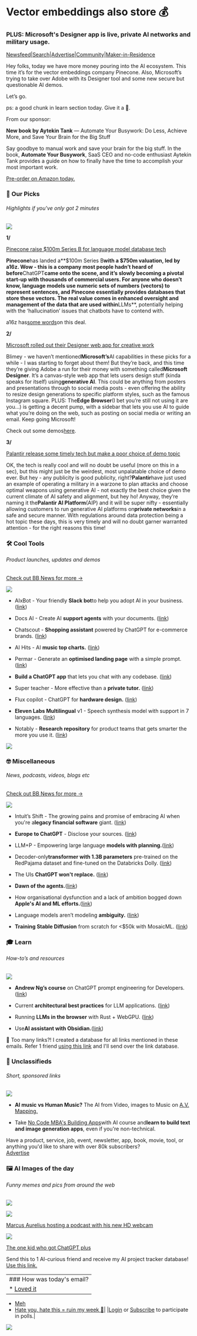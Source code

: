 # Vector embeddings also store 💰

### PLUS: Microsoft's Designer app is live, private AI networks and military usage.

[Newsfeed](https://news.bensbites.co/?utm_source=bensbites\&utm_medium=referral\&utm_campaign=vector-embeddings-also-store)|[Search](https://search.bensbites.co/?utm_source=bensbites\&utm_medium=referral\&utm_campaign=vector-embeddings-also-store)|[Advertise](https://sponsor.bensbites.co/?utm_source=bensbites\&utm_medium=referral\&utm_campaign=vector-embeddings-also-store)|[Community](https://discord.gg/qd92NKjDdE?utm_source=bensbites\&utm_medium=referral\&utm_campaign=vector-embeddings-also-store)|[Maker-in-Residence](https://maker.bensbites.co/?utm_source=bensbites\&utm_medium=referral\&utm_campaign=vector-embeddings-also-store)

Hey folks, today we have more money pouring into the AI ecosystem. This time it’s for the vector embeddings company Pinecone. Also, Microsoft’s trying to take over Adobe with its Designer tool and some new secure but questionable AI demos.

Let’s go.

ps: a good chunk in learn section today. Give it a 👀.

From our sponsor:

**New book by Aytekin Tank** ― Automate Your Busywork: Do Less, Achieve More, and Save Your Brain for the Big Stuff

Say goodbye to manual work and save your brain for the big stuff. In the book, **Automate Your Busywork**, SaaS CEO and no-code enthusiast Aytekin Tank provides a guide on how to finally have the time to accomplish your most important work.

[Pre-order on Amazon today.](https://aytekintank.com/books/automate-your-busywork/?utm_campaign=ayb-prelaunch\&utm_medium=referral\&utm_source=bensbites)

### 🤌 Our Picks

###### Highlights if you've only got 2 minutes

![](https://media.beehiiv.com/cdn-cgi/image/fit=scale-down,format=auto,onerror=redirect,quality=80/uploads/asset/file/7dfbc517-fcf6-4e5b-a4da-163bf4fb703f/Line_1.png)

**1/**

[Pinecone raise $100m Series B for language model database tech](https://techcrunch.com/2023/04/27/pinecone-drops-100m-investment-on-750m-valuation-as-vector-database-demand-grows/?utm_source=bensbites\&utm_medium=referral\&utm_campaign=vector-embeddings-also-store)

**Pinecone**has landed a\*\*$100m Series B**with a $750m valuation, led by a16z. Wow - this is a company most people hadn’t heard of before**ChatGPT**came onto the scene, and it’s slowly becoming a pivotal start-up with thousands of commercial users. For anyone who doesn’t know, language models use numeric sets of numbers (vectors) to represent sentences, and Pinecone essentially provides databases that store these vectors. The real value comes in enhanced oversight and management of the data that are used within**LLMs\*\*, potentially helping with the ‘hallucination’ issues that chatbots have to contend with.

a16z has[some words](https://a16z.com/2023/04/27/investing-in-pinecone/?utm_source=bensbites\&utm_medium=referral\&utm_campaign=vector-embeddings-also-store)on this deal.

**2/**

[Microsoft rolled out their Designer web app for creative work](https://techcrunch.com/2023/04/27/microsoft-makes-its-ai-powered-designer-tool-available-in-preview/?utm_source=bensbites\&utm_medium=referral\&utm_campaign=vector-embeddings-also-store)

Blimey - we haven’t mentioned**Microsoft’s**AI capabilities in these picks for a while - I was starting to forget about them! But they’re back, and this time they’re giving Adobe a run for their money with something called**Microsoft Designer**. It’s a canvas-style web app that lets users design stuff (kinda speaks for itself) using**generative AI**. This could be anything from posters and presentations through to social media posts - even offering the ability to resize design generations to specific platform styles, such as the famous Instagram square. PLUS: The**Edge Browser**(I bet you’re still not using it are you…) is getting a decent pump, with a sidebar that lets you use AI to guide what you’re doing on the web, such as posting on social media or writing an email. Keep going Microsoft!

Check out some demos[here](https://www.microsoft.com/en-us/microsoft-365/blog/2023/04/27/microsoft-designer-expands-preview-with-new-ai-design-features/?utm_source=bensbites\&utm_medium=referral\&utm_campaign=vector-embeddings-also-store).

**3/**

[Palantir release some timely tech but make a poor choice of demo topic](https://www.vice.com/en/article/qjvb4x/palantir-demos-ai-to-fight-wars-but-says-it-will-be-totally-ethical-dont-worry-about-it?utm_source=bensbites\&utm_medium=referral\&utm_campaign=vector-embeddings-also-store)

OK, the tech is really cool and will no doubt be useful (more on this in a sec), but this might just be the weirdest, most unpalatable choice of demo ever. But hey - any publicity is good publicity, right?**Palantir**have just used an example of operating a military in a warzone to plan attacks and choose optimal weapons using generative AI - not exactly the best choice given the current climate of AI safety and alignment, but hey ho! Anyway, they’re naming it the**Palantir AI Platform**(AIP) and it will be super nifty - essentially allowing customers to run generative AI platforms on**private networks**in a safe and secure manner. With regulations around data protection being a hot topic these days, this is very timely and will no doubt garner warranted attention - for the right reasons this time!

### 🛠️ Cool Tools

###### Product launches, updates and demos

[Check out BB News for more →](https://news.bensbites.co/?utm_source=bensbites\&utm_medium=referral\&utm_campaign=vector-embeddings-also-store)

![](https://media.beehiiv.com/cdn-cgi/image/fit=scale-down,format=auto,onerror=redirect,quality=80/uploads/asset/file/740ee61f-83fa-4283-a1a3-49c350289a26/Line_1.png)

- AIxBot - Your friendly **Slack bot**to help you adopt AI in your business. ([link](https://twitter.com/rachel_l_woods/status/1651585386345291777?utm_source=bensbites\&utm_medium=referral\&utm_campaign=vector-embeddings-also-store))

- Docs AI - Create AI **support agents** with your documents. ([link](https://docsai.app/?utm_source=bensbites\&utm_medium=referral\&utm_campaign=vector-embeddings-also-store))

- Chatscout - **Shopping assistant** powered by ChatGPT for e-commerce brands. ([link](https://www.zevi.ai/chat-assistant?utm_source=bensbites\&utm_medium=referral\&utm_campaign=vector-embeddings-also-store))

- AI Hits - AI **music top charts.** ([link](https://aihits.co/?utm_source=bensbites\&utm_medium=referral\&utm_campaign=vector-embeddings-also-store))

- Permar - Generate an **optimised landing page** with a simple prompt. ([link](https://www.permar.xyz/?utm_source=bensbites\&utm_medium=referral\&utm_campaign=vector-embeddings-also-store))

- **Build a ChatGPT app** that lets you chat with any codebase. ([link](https://twitter.com/marktenenholtz/status/1651568107192983553?utm_source=bensbites\&utm_medium=referral\&utm_campaign=vector-embeddings-also-store))

- Super teacher - More effective than a **private tutor.** ([link](https://getsuperteacher.com/?utm_source=bensbites\&utm_medium=referral\&utm_campaign=vector-embeddings-also-store))

- Flux copilot - ChatGPT for **hardware design.** ([link](https://docs.flux.ai/tutorials/ai-for-hardware-design?utm_source=bensbites\&utm_medium=referral\&utm_campaign=vector-embeddings-also-store))

- **Eleven Labs Multilingual** v1 - Speech synthesis model with support in 7 languages. ([link](https://beta.elevenlabs.io/blog/eleven-multilingual-v1/?utm_source=bensbites\&utm_medium=referral\&utm_campaign=vector-embeddings-also-store))

- Notably - **Research repository** for product teams that gets smarter the more you use it. ([link](https://www.notably.ai/?utm_source=bensbites\&utm_medium=referral\&utm_campaign=vector-embeddings-also-store))

![](https://media.beehiiv.com/cdn-cgi/image/fit=scale-down,format=auto,onerror=redirect,quality=80/uploads/asset/file/50f4b67c-a1ec-4705-96cb-8655d882f062/image.png)

### 🤓 Miscellaneous

###### News, podcasts, videos, blogs etc

[Check out BB News for more →](https://news.bensbites.co/?utm_source=bensbites\&utm_medium=referral\&utm_campaign=vector-embeddings-also-store)

![](https://media.beehiiv.com/cdn-cgi/image/fit=scale-down,format=auto,onerror=redirect,quality=80/uploads/asset/file/9c89cfa5-3a30-4ad7-a1fd-c582914a9bd6/Line_1.png)

- Intuit’s Shift - The growing pains and promise of embracing AI when you're a**legacy financial software** giant. ([link](https://techcrunch.com/2023/04/27/intuit-ai-shift/?utm_source=bensbites\&utm_medium=referral\&utm_campaign=vector-embeddings-also-store))

- **Europe to ChatGPT** - Disclose your sources. ([link](https://www.wsj.com/articles/europe-to-chatgpt-disclose-your-sources-863ef330?utm_source=bensbites\&utm_medium=referral\&utm_campaign=vector-embeddings-also-store))

- LLM+P - Empowering large language **models with planning.**([link](https://arxiv.org/abs/2304.11477?utm_source=bensbites\&utm_medium=referral\&utm_campaign=vector-embeddings-also-store))

- Decoder-only**transformer with 1.3B parameters** pre-trained on the RedPajama dataset and fine-tuned on the Databricks Dolly. ([link](https://huggingface.co/mosaicml/mpt-1b-redpajama-200b-dolly?utm_source=bensbites\&utm_medium=referral\&utm_campaign=vector-embeddings-also-store))

- The UIs **ChatGPT won't replace.** ([link](https://exorva.com/blog/uis-chat-gpt-wont-replace?utm_source=bensbites\&utm_medium=referral\&utm_campaign=vector-embeddings-also-store))

- **Dawn of the agents.**([link](https://aspiringforintelligence.substack.com/p/dawn-of-the-agents?utm_source=bensbites\&utm_medium=referral\&utm_campaign=vector-embeddings-also-store))

- How organisational dysfunction and a lack of ambition bogged down **Apple's AI and ML efforts.**([link](https://www.theinformation.com/articles/apples-siri-chief-struggles-as-new-ai-era-begins?utm_source=bensbites\&utm_medium=referral\&utm_campaign=vector-embeddings-also-store))

- Language models aren’t modeling **ambiguity.** ([link](http://arxiv.org/abs/2304.14399?utm_source=bensbites\&utm_medium=referral\&utm_campaign=vector-embeddings-also-store))

- **Training Stable Diffusion** from scratch for <$50k with MosaicML. ([link](https://www.mosaicml.com/blog/training-stable-diffusion-from-scratch-part-2?utm_source=bensbites\&utm_medium=referral\&utm_campaign=vector-embeddings-also-store))

### 🎓 Learn

###### How-to’s and resources

![](https://media.beehiiv.com/cdn-cgi/image/fit=scale-down,format=auto,onerror=redirect,quality=80/uploads/asset/file/20485204-c624-40fa-9db0-f13d02c4c7e5/Line_1.png)

- **Andrew Ng’s course** on ChatGPT prompt engineering for Developers. ([link](https://www.deeplearning.ai/short-courses/chatgpt-prompt-engineering-for-developers/?utm_source=bensbites\&utm_medium=referral\&utm_campaign=vector-embeddings-also-store))

- Current **architectural best practices** for LLM applications. ([link](https://mattboegner.com/knowledge-retrieval-architecture-for-llms/?utm_source=bensbites\&utm_medium=referral\&utm_campaign=vector-embeddings-also-store))

- Running **LLMs in the browser** with Rust + WebGPU. ([link](https://fleetwood.dev/posts/running-llms-in-the-browser?utm_source=bensbites\&utm_medium=referral\&utm_campaign=vector-embeddings-also-store))

- Use**AI assistant with Obsidian.**([link](https://bagerbach.com/blog/obsidian-ai?utm_source=bensbites\&utm_medium=referral\&utm_campaign=vector-embeddings-also-store))

👋 Too many links?! I created a database for all links mentioned in these emails. Refer 1 friend [using this link](https://www.bensbites.co/subscribe?ref=PLACEHOLDER) and I'll send over the link database.

### 📰 Unclassifieds

###### Short, sponsored links

![](https://media.beehiiv.com/cdn-cgi/image/fit=scale-down,format=auto,onerror=redirect,quality=80/uploads/asset/file/67eed100-5f2e-478a-a8be-fdf2119d3a9d/Line_1.png)

- **AI music vs Human Music?** The AI from Video, images to Music on [A.V. Mapping.](https://avmapping.pse.is/AIformusic?utm_source=bensbites\&utm_medium=referral\&utm_campaign=vector-embeddings-also-store)

- Take [No Code MBA's Building Apps](https://www.nocode.mba/tracks/building-apps-with-ai?refer=bensbites4-28unclassified\&utm_source=bensbites\&utm_medium=referral\&utm_campaign=vector-embeddings-also-store)with AI course and**learn to build text and image generation apps**, even if you're non-technical.

Have a product, service, job, event, newsletter, app, book, movie, tool, or anything you'd like to share with over 80k subscribers?\
[Advertise](https://sponsor.bensbites.co/?utm_source=bensbites\&utm_medium=referral\&utm_campaign=vector-embeddings-also-store)

### 🖼 AI Images of the day

###### Funny memes and pics from around the web

![](https://media.beehiiv.com/cdn-cgi/image/fit=scale-down,format=auto,onerror=redirect,quality=80/uploads/asset/file/41e094df-32ed-4c78-8367-801571614834/Line_1.png)

![](https://media.beehiiv.com/cdn-cgi/image/fit=scale-down,format=auto,onerror=redirect,quality=80/uploads/asset/file/9b672c76-8478-4c50-af1c-b0c535007f37/image.png)

[Marcus Aurelius hosting a podcast with his new HD webcam](https://www.reddit.com/r/weirddalle/comments/13197u9/the_bust_of_marcus_aurelius_hosting_a_podcast/?utm_source=bensbites\&utm_medium=referral\&utm_campaign=vector-embeddings-also-store)

![](https://media.beehiiv.com/cdn-cgi/image/fit=scale-down,format=auto,onerror=redirect,quality=80/uploads/asset/file/004c8320-e81e-49eb-9288-9e49099f68a7/cfug44ui4iwa1.png)

[The one kid who got ChatGPT plus](https://www.reddit.com/r/weirddalle/comments/13195z7/the_cult_of_caillou/?utm_source=bensbites\&utm_medium=referral\&utm_campaign=vector-embeddings-also-store)

Send this to 1 AI-curious friend and receive my AI project tracker database! [Use this link.](https://www.bensbites.co/subscribe?ref=PLACEHOLDER)

||
|:---|
|### How was today's email?|
|\* [Loved it](https://www.bensbites.co/login)

- [Meh](https://www.bensbites.co/login)
- [Hate you, hate this = ruin my week 🥹](https://www.bensbites.co/login)|
  |[Login](https://www.bensbites.co/login) or [Subscribe](https://www.bensbites.co/subscribe) to participate in polls.|

![](https://media.beehiiv.com/cdn-cgi/image/fit=scale-down,format=auto,onerror=redirect,quality=80/uploads/asset/file/1310d519-abf4-4f92-9bc3-cb3b0e6fed78/Screenshot_2022-12-13_at_14.55.58.png)
